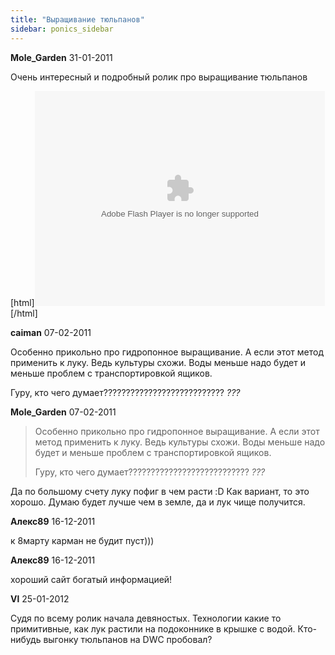 ```yaml
---
title: "Выращивание тюльпанов"
sidebar: ponics_sidebar
---
```


**Mole_Garden** 31-01-2011

Очень интересный и подробный ролик про выращивание тюльпанов

[html]<object width="464" height="344"><param name="video" value="http://static.video.yandex.ru/lite/helenka12/w1by69tb0i.2301/"></param><param name="allowFullScreen" value="true"></param><param name="scale" value="noscale"></param><embed src="http://static.video.yandex.ru/lite/helenka12/w1by69tb0i.2301/" type="application/x-shockwave-flash" width="464" height="344" allowFullScreen="true" scale="noscale" ></embed></object>[/html]


**caiman** 07-02-2011

Особенно прикольно про гидропонное выращивание. А если этот метод применить к луку. Ведь культуры схожи. Воды меньше надо будет и меньше проблем с транспортировкой ящиков.

Гуру, кто чего думает??????????????????????????? *???*


**Mole_Garden** 07-02-2011

> Особенно прикольно про гидропонное выращивание. А если этот метод применить к луку. Ведь культуры схожи. Воды меньше надо будет и меньше проблем с транспортировкой ящиков.
> 
> Гуру, кто чего думает??????????????????????????? *???*

Да по большому счету луку пофиг в чем расти :D Как вариант, то это хорошо. Думаю будет лучше чем в земле, да и лук чище получится. 


**Алекс89** 16-12-2011

к 8марту карман не будит пуст)))


**Алекс89** 16-12-2011

хороший сайт богатый информацией!


**Vl** 25-01-2012

Судя по всему ролик начала девяностых. Технологии какие то примитивные, как лук растили на подоконнике в крышке с водой. Кто-нибудь выгонку тюльпанов на DWC пробовал? 



